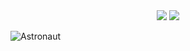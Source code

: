 <div align="center">
  <img src="https://github-readme-stats.jinliming2.vercel.app/api/top-langs/?username=jinliming2&layout=compact&bg_color=transparent&title_color=abd200&text_color=3fb950&hide_border=1&exclude_repo=RTL8822CE-driver,BiliBili-UWP" />
  <img src="https://github-readme-stats.jinliming2.vercel.app/api?username=jinliming2&show_icons=true&count_private=true&hide_title=true&bg_color=transparent&title_color=abd200&text_color=3fb950&icon_color=abd200&hide_border=1" />
</div>

![Astronaut](https://raw.githubusercontent.com/jinliming2/jinliming2/master/astronaut.svg)

